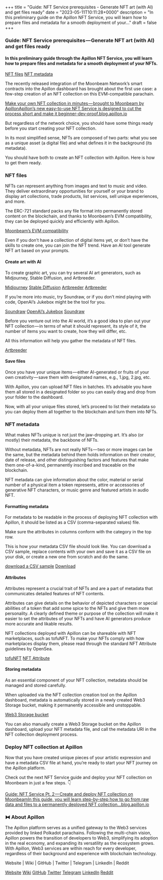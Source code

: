 +++
title = "Guide: NFT Service prerequisites - Generate NFT art (with AI) and get files ready"
date = "2023-05-11T10:11:28+0000"
description = "In this preliminary guide on the Apillon NFT Service, you will learn how to prepare files and metadata for a smooth deployment of your…"
draft = false
+++

### Guide: NFT Service prerequisites — Generate NFT art (with AI) and get files ready


#### In this preliminary guide through the Apillon NFT Service, you will learn how to prepare files and metadata for a smooth deployment of your NFTs.

[NFT files](#eb24)
[NFT metadata](#a060)

The recently released integration of the Moonbeam Network’s smart contracts into the Apillon dashboard has brought about the first use case: a few-step creation of an NFT collection on this EVM-compatible parachain.

[Make your own NFT collection in minutes — brought to Moonbeam by ApillonApillon’s new easy-to-use NFT Service is designed to cut the process short and make it beginner-dev-proof.blog.apillon.io](https://blog.apillon.io/make-your-own-nft-collection-in-minutes-brought-to-moonbeam-by-apillon-538fdf34fc5)

But regardless of the network choice, you should have some things ready before you start creating your NFT collection.


In its most simplified sense, NFTs are composed of two parts: what you see as a unique asset (a digital file) and what defines it in the background (its metadata).


You should have both to create an NFT collection with Apillon. Here is how to get them ready.


### NFT files


NFTs can represent anything from images and text to music and video. They deliver extraordinary opportunities for yourself or your brand to display art collections, trade products, list services, sell unique experiences, and more.


The ERC-721 standard packs any file format into permanently stored content on the blockchain, and thanks to Moonbeam’s EVM compatibility, they can be deployed quickly and efficiently with Apillon.

[Moonbeam’s EVM compatibility](https://moonbeam.network/networks/moonbeam/nfts/)

Even if you don’t have a collection of digital items yet, or don’t have the skills to create one, you can join the NFT trend. Have an AI tool generate NFT art based on your prompts.


#### Create art with AI


To create graphic art, you can try several AI art generators, such as Midjourney, Stable Diffusion, and Artbreeder.

[Midjourney](https://www.midjourney.com/home/?callbackUrl=%2Fapp%2F)
[Stable Diffusion](https://stablediffusionweb.com/)
[Artbreeder](https://www.artbreeder.com/)
[Artbreeder](https://www.artbreeder.com/)

If you’re more into music, try Soundraw, or if you don’t mind playing with code, OpenAI’s Jukebox might be the tool for you.

[Soundraw](https://soundraw.io/)
[OpenAI’s Jukebox](https://github.com/openai/jukebox/)
[Soundraw](https://soundraw.io)

Before you venture out into the AI world, it’s a good idea to plan out your NFT collection — in terms of what it should represent, its style of it, the number of items you want to create, how they will differ, etc.


All this information will help you gather the metadata of NFT files.

[Artbreeder](https://www.artbreeder.com/create/landscapes)

#### Save files


Once you have your unique items — either AI-generated or fruits of your own creativity — save them with designated names, e.g., 1.jpg, 2.jpg, etc.


With Apillon, you can upload NFT files in batches. It’s advisable you have them all stored in a designated folder so you can easily drag and drop from your folder to the dashboard.


Now, with all your unique files stored, let’s proceed to list their metadata so you can deploy them all together to the blockchain and turn them into NFTs.


### NFT metadata


What makes NFTs unique is not just the jaw-dropping art. It’s also (or mostly) their metadata, the backbone of NFTs.


Without metadata, NFTs are not really NFTs — two or more images can be the same, but the metadata behind them holds information on their creator, date of release, and other distinguishing factors and features that make them one-of-a-kind, permanently inscribed and traceable on the blockchain.


NFT metadata can give information about the color, material or serial number of a physical item a token represents, attire or accessories of generative NFT characters, or music genre and featured artists in audio NFT.


#### Formatting metadata


For metadata to be readable in the process of deploying NFT collection with Apillon, it should be listed as a CSV (comma-separated values) file.


Make sure the attributes in columns conform with the category in the top row.


This is how your metadata CSV file should look like. You can download a CSV sample, replace contents with your own and save it as a CSV file on your disk, or create a new one from scratch and do the same.

[download a CSV sample](https://app-staging.apillon.io/files/example.csv)
[Download](https://app-staging.apillon.io/files/example.csv)

#### Attributes


Attributes represent a crucial trait of NFTs and are a part of metadata that communicates detailed features of NFT contents.


Attributes can give details on the behavior of depicted characters or special abilities of a token that add some spice to the NFTs and give them more personality. A clearly defined theme or purpose of the collection will make it easier to set the attributes of your NFTs and have AI generators produce more accurate and likable results.


NFT collections deployed with Apillon can be shareable with NFT marketplaces, such as tofuNFT. To make your NFTs comply with how marketplaces display them, please read through the standard NFT Attribute guidelines by OpenSea.

[tofuNFT](https://tofunft.com/)
[NFT Attribute](https://docs.opensea.io/docs/metadata-standards#attributes)

#### Storing metadata


As an essential component of your NFT collection, metadata should be managed and stored carefully.


When uploaded via the NFT collection creation tool on the Apillon dashboard, metadata is automatically stored in a newly created Web3 Storage bucket, making it permanently accessible and unstoppable.

[Web3 Storage bucket](https://wiki.apillon.io/build/2-web3-services.html#storage-bucket)

You can also manually create a Web3 Storage bucket on the Apillon dashboard, upload your NFT metadata file, and call the metadata URI in the NFT collection deployment process.


### Deploy NFT collection at Apillon


Now that you have created unique pieces of your artistic expression and have a metadata CSV file at hand, you’re ready to start your NFT journey on the Apillon platform.


Check out the next NFT Service guide and deploy your NFT collection on Moonbeam in just a few steps. 👇

[Guide: NFT Service Pt. 2 — Create and deploy NFT collection on MoonbeamIn this guide, you will learn step-by-step how to go from raw data and files to a permanently deployed NFT collection…blog.apillon.io](https://blog.apillon.io/guide-nft-service-pt-2-create-and-deploy-nft-collection-on-moonbeam-2d7eedf79756)

### ⧓ About Apillon


The Apillon platform serves as a unified gateway to the Web3 services provided by linked Polkadot parachains. Following the multi-chain vision, Apillon powers the transition of developers to Web3, simplifying its adoption in the real economy, and expanding its versatility as the ecosystem grows. With Apillon, Web3 services are within reach for every developer, regardless of their background and experience with blockchain technology.


Website | Wiki | GitHub | Twitter | Telegram | LinkedIn | Reddit

[Website](https://apillon.io/)
[Wiki](https://wiki.apillon.io/)
[GitHub](https://github.com/Apillon-web3)
[Twitter](https://twitter.com/apillon)
[Telegram](https://t.me/Apillon_io)
[LinkedIn](https://www.linkedin.com/company/apillon/)
[Reddit](https://www.reddit.com/r/apillon/)